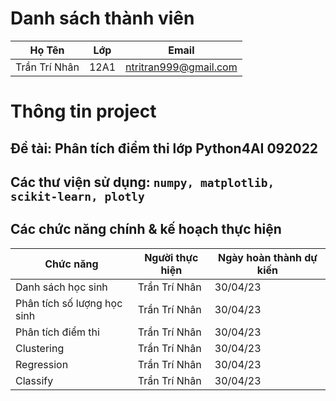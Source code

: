 # Danh sách thành viên
Họ Tên|Lớp|Email
-|-|-
Trần Trí Nhân|12A1|ntritran999@gmail.com

# Thông tin project
## Đề tài: Phân tích điểm thi lớp Python4AI 092022
## Các thư viện sử dụng: `numpy, matplotlib, scikit-learn, plotly`

## Các chức năng chính & kế hoạch thực hiện

Chức năng|Người thực hiện|Ngày hoàn thành dự kiến
-|-|-
Danh sách học sinh|Trần Trí Nhân|30/04/23
Phân tích số lượng học sinh|Trần Trí Nhân|30/04/23
Phân tích điểm thi|Trần Trí Nhân|30/04/23
Clustering|Trần Trí Nhân|30/04/23
Regression|Trần Trí Nhân|30/04/23
Classify|Trần Trí Nhân|30/04/23
